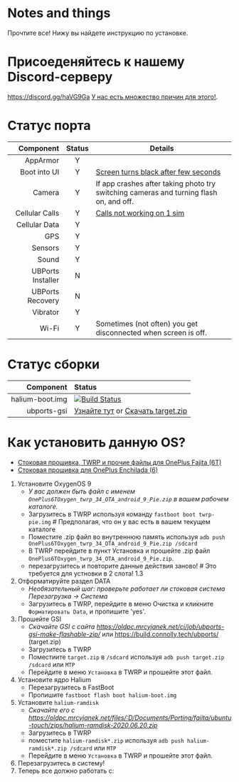 # Notes and things

Прочтите все! Нижу вы найдете инструкцию по установке.

# Присоеденяйтесь к нашему Discord-серверу

https://discord.gg/haVG9Ga [У нас есть множество причин для этого!](https://imgur.com/a/WM9ZNDc).

# Статус порта

|         Component | Status | Details            |
|------------------:|:------:|--------------------|
|          AppArmor |    Y   |                    |
|      Boot into UI |    Y   | [Screen turns black after few seconds](https://github.com/ubports-oneplus6/documentation/issues/4) |
|            Camera |    Y   | If app crashes after taking photo try switching cameras and turning flash on, and off. |
|    Cellular Calls |    Y   | [Calls not working on 1 sim](https://github.com/ubports-oneplus6/documentation/issues/2) |
|     Cellular Data |    Y   |                    |
|               GPS |    Y   |                    |
|           Sensors |    Y   |                    |
|             Sound |    Y   |                    |
| UBPorts Installer |    N   |                    |
|  UBPorts Recovery |    N   |                    |
|          Vibrator |    Y   |                    |
|             Wi-Fi |    Y   | Sometimes (not often) you get disconnected when screen is off. |

# Статус сборки

|         Component | Status |
|------------------:|:-------|
|   halium-boot.img | [![Build Status](https://oldpc.mrcyjanek.net:443/ci/job/ubports-oneplus6-android_kernel_oneplus_sdm845/badge/icon)](https://oldpc.mrcyjanek.net:443/ci/job/ubports-oneplus6-android_kernel_oneplus_sdm845/) |
|       ubports-gsi | [Узнайте тут](https://github.com/ubports-gsi/projectmanagement) or [Скачать target.zip](https://oldpc.mrcyjanek.net/ci/job/ubports-gsi-make-flashable-zip/)   |

# Как установить данную OS?

 * [Стоковая прошивка, TWRP и прочие файлы для OnePlus Fajita (6T)](https://oldpc.mrcyjanek.net/files/all/Documents/Porting/fajita)
 * [Стоковая прошивка для OnePlus Enchilada (6)](https://oldpc.mrcyjanek.net/files/all/Documents/Porting/enchilada)

1. Установите OxygenOS 9
    * _У вас должен быть файл с именем `OnePlus6TOxygen_twrp_34_OTA_android_9_Pie.zip` в вашем рабочем каталоге._
    * Загрузитесь в TWRP используя команду `fastboot boot twrp-pie.img` # Предполагая, что он у вас есть в вашем текущем каталоге
    * Поместите .zip файл во внутреннюю память используя `adb push OnePlus6TOxygen_twrp_34_OTA_android_9_Pie.zip /sdcard`
    * В TWRP перейдите в пункт Установка и прошейте .zip файл `OnePlus6TOxygen_twrp_34_OTA_android_9_Pie.zip`.
    * перезагрузитесь и повторите данные действия заново! # Это требуется для устновки в 2 слота! 1.3
2. Отформатируйте раздел DATA
    * _Необязательный шаг: проверьте работает ли стоковая система Перезагрузка -> Система_
    * Загрузитесь в TWRP, перейдите в меню Очистка и кликните `Форматировать Data`, и пропишите 'yes'.
3. Прошейте GSI
    * _Скачайте GSI с сайта https://oldpc.mrcyjanek.net/ci/job/ubports-gsi-make-flashable-zip/_ или https://build.connolly.tech/ubports/ (target.zip)
    * Загрузитесь в TWRP
    * Поместиите `target.zip` в `/sdcard` используя
        ```adb push target.zip /sdcard``` или ```MTP```
    * Перейдите в меню `Установка` в TWRP и прошейте этот файл.
4. Установите ядро Halium
    * Перезагрузитесь в FastBoot
    * Пропишите `fastboot flash boot halium-boot.img`
5. Установите `halium-ramdisk`
    * _Скачайте его с https://oldpc.mrcyjanek.net/files/:D/Documents/Porting/fajita/ubuntu-touch/zips/halium-ramdisk-2020.06.20.zip_
    * Загрузитесь в TWRP
    * поместите `halium-ramdisk*.zip` используя
        ```adb push halium-ramdisk*.zip /sdcard``` или ```MTP```
    * Перейдите в меню `Установка` в TWRP и прошейте этот файл.
6. Перезагрузитесь в систему!
1734895. Теперь все должно работать c:


